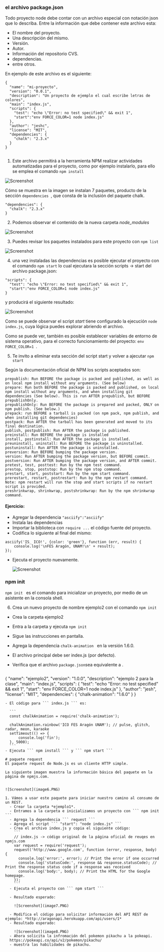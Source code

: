 ### el archivo package.json ###

Todo proyecto node debe contar con un archivo especial con notación json que lo describa. Entre la información que debe contener este archivo esta:

- El nombre del proyecto.
- Una descripción del mismo.
- Versión.
- Autor.
- Información del repositorio CVS.
- dependencias.
- entre otros.

En ejemplo de este archivo es el siguiente:

```
{
  "name": "mi-proyecto",
  "version": "0.0.1",
  "description": "Un proyecto de ejemplo el cual escribe letras de colores",
  "main": "index.js",
  "scripts": {
    "test": "echo \"Error: no test specified\" && exit 1",
    "start":"env FORCE_COLOR=1 node index.js"
  },
  "author": "jeshc",
  "license": "MIT",
  "dependencies": {
    "chalk": "2.3.x"
  }
}


```

1. Este archivo permitirá a la herramienta NPM realizar actividades automatizadas para el proyecto, como por ejemplo instalarlo, para ello se emplea el comando ``` npm install ```

![Screenshot](image1.PNG)

Cómo se muestra en la imagen se instalan 7 paquetes, producto de la sección ``` dependencies  ```, que consta de la inclusión del paquete chalk.

```
"dependencies": {
  "chalk": "2.3.x"
}
 ```
 2. Podemos observar el contenido de la nueva carpeta *node_modules*

 ![Screenshot](image2.PNG)

 3. Puedes revisar los paquetes instalados para este proyecto con ``` npm list ```

  ![Screenshot](image3.PNG)

4. una vez instaladas las dependencias es posible ejecutar el proyecto con el comando ``` npm start ``` lo cual ejecutara la sección scripts -> start del archivo package.json:
```
"scripts": {
  "test": "echo \"Error: no test specified\" && exit 1",
  "start":"env FORCE_COLOR=1 node index.js"
}
```
y producirá el siguiente resultado:

  ![Screenshot](image4.PNG)

Como se puede observar el script *start* tiene configurado la ejecución ``` node index.js ```, cuya lógica puedes explorar abriendo el archivo.

Como se puede ver, también es posible establecer variables de entorno de sistema operativo, para el correcto funcionamiento del proyecto: ``` env FORCE_COLOR=1  ```.

5. Te invito a eliminar esta sección del script start y volver a ajecutar ``` npm start ```

Según la documentación oficial de NPM los scripts aceptados son:

```
prepublish: Run BEFORE the package is packed and published, as well as on local npm install without any arguments. (See below)
prepare: Run both BEFORE the package is packed and published, on local npm install without any arguments, and when installing git dependencies (See below). This is run AFTER prepublish, but BEFORE prepublishOnly.
prepublishOnly: Run BEFORE the package is prepared and packed, ONLY on npm publish. (See below.)
prepack: run BEFORE a tarball is packed (on npm pack, npm publish, and when installing git dependencies)
postpack: Run AFTER the tarball has been generated and moved to its final destination.
publish, postpublish: Run AFTER the package is published.
preinstall: Run BEFORE the package is installed
install, postinstall: Run AFTER the package is installed.
preuninstall, uninstall: Run BEFORE the package is uninstalled.
postuninstall: Run AFTER the package is uninstalled.
preversion: Run BEFORE bumping the package version.
version: Run AFTER bumping the package version, but BEFORE commit.
postversion: Run AFTER bumping the package version, and AFTER commit.
pretest, test, posttest: Run by the npm test command.
prestop, stop, poststop: Run by the npm stop command.
prestart, start, poststart: Run by the npm start command.
prerestart, restart, postrestart: Run by the npm restart command. Note: npm restart will run the stop and start scripts if no restart script is provided.
preshrinkwrap, shrinkwrap, postshrinkwrap: Run by the npm shrinkwrap command.
```
#### Ejercicio: ####
- Agregar la dependencia ``` "asciify":"asciify" ```
- Instala las dependencias
- Importar la biblioteca con ``` require ... ``` el código fuente del proyecto.
- Codifica lo siguiente al final del mismo:
```
asciify('IS_ ICO!', {color: 'green'}, function (err, result) {
	console.log('\nFES Aragón, UNAM!\n' + result);
});
```
- Ejecuta el proyecto nuevamente.

  ![Screenshot](image5.PNG)


### npm init ###

``` npm init  ``` es el comando para inicializar un proyecto, por medio de un asistente en la consola shell.

6. Crea un nuevo proyecto de nombre ejemplo2 con el comando ``` npm init ```

  - Crea la carpeta ejemplo2
  - Entra a la carpeta y ejecuta ``` npm init ```
  - Sigue las instrucciones en pantalla.
  - Agrega la dependencia ``` chalk-animation  ``` en la versión 1.6.0.
  - El archivo principal debe ser index.js (por defecto).
  - Verifica que el archivo ```package.json```sea equivalente a .

    ```
{
  "name": "ejemplo2",
  "version": "1.0.0",
  "description": "ejemplo 2 para la clase",
  "main": "index.js",
  "scripts": {
    "test": "echo \"Error: no test specified\" && exit 1",
    "start": "env FORCE_COLOR=1 node index.js"
  },
  "author": "jesh",
  "license": "MIT",
  "dependencies": {
    "chalk-animation": "1.6.0"
  }
}
  ```
  - El código para ``` index.js ``` es:

    ```
    const chalkAnimation = require('chalk-animation');

    chalkAnimation.rainbow('ICO FES Aragón UNAM'); // pulse, glitch, radar, meon, karaoke
    setTimeout(() => {
        console.log('fin');
    }, 5000);
    ```
  - Ejecuta ``` npm install ``` y ``` npm start ```

# paquete request
El paquete request de Node.js es un cliente HTTP simple.

La siguiente imagen muestra la información básica del paquete en la página de npmjs.com.


  ![Screenshot](image6.PNG)

  1. Vámos a usar este paquete para iniciar nuestro camino al consumo de un REST.
    - Crear la carpeta *ejemplo1*.
    - Entramos a la carpeta e inicializamos un proyecto con ``` npm init ```
    - Agrega la dependencia ``` request ```
    - Agrega el script ``` "start": "node index.js" ```
    - Crea el archivo index.js y copia el siguiente código:
      ```
      // index.js -> código original de la página oficial de reuqes en npmjs.com
      var request = require('request');
      request('http://www.google.com', function (error, response, body) {
        console.log('error:', error); // Print the error if one occurred
        console.log('statusCode:', response && response.statusCode); // Print the response status code if a response was received
        console.log('body:', body); // Print the HTML for the Google homepage.
      });
      ```
    - Ejecuta el proyecto con ``` npm start ```

    - Resultado esperado:

      ![Screenshot](image7.PNG)

    - Modifica el código para solicitar información del API REST de ejemplo: *http://aragonapi.herokuapp.com/api/users/1*
    - Resultado esperado:

      ![Screenshot](image8.PNG)
    - Ahora solicita la infromación del pokemon pikachu a la pokeapi.
    https://pokeapi.co/api/v2/pokemon/pikachu/
    - muestra las habilidades de pikachu.
    
